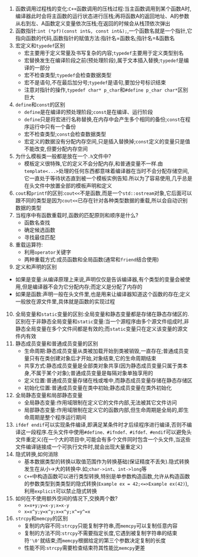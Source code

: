 1. 函数调用过程栈的变化:`C++`函数调用的压栈过程:当主函数调用到某个函数A时,编译器此时会将主函数的运行状态进行压栈;再将函数A的返回地址、A的参数从右到左、A函数定义变量依次压栈;在返回的时候会从栈顶依次弹出
2. 函数指针:`int (*pf)(const int&, const int&);`,一个函数名就是一个指针,它指向函数的代码,函数指针的赋值方法:指针名=函数名;指针名=&函数名
3. 宏定义和`typedef`区别
    * 宏主要用于定义常量及书写复杂的内容;`typedef`主要用于定义类型别名
    * 宏替换发生在编译阶段之前(预处理阶段),属于文本插入替换;`typedef`是编译的一部分
    * 宏不检查类型;`typedef`会检查数据类型
    * 宏不是语句,不在最后加分号;`typedef`是语句,要加分号标识结束
    * 注意对指针的操作,`typedef char* p_char`和`#define p_char char*`区别巨大
4. `define`和`const`的区别
   * `define`是在编译的预处理阶段;`const`是在编译、运行阶段
   * `define`只是将宏进行名称替换,在内存中会产生多个相同的备份;`const`在程序运行中只有一个备份
   * 宏不检查类型;`const`会检查数据类型
   * 宏定义的数据没有分配内存空间,只是插入替换掉;`const`定义的变量只是值不能改变,但要分配内存空间  
5. 为什么模板类一般都是放在一个`.h`文件中?
   * 模板定义很特殊,它的定义不会分配内存,和普通变量不一样.由`template<...>`处理的任何东西都意味着编译器在当时不会分配存储空间,它一直处于等待状态直到被一个模板实例告知.所以为了容易使用,几乎总是在头文件中放置全部的模板声明和定义
6. `cout`和`printf`的区别:`cout<<`不是函数,而是一个`std::ostream`对象,它后面可以跟不同的类型是因为`cout<<`已存在针对各种类型数据的重载,所以会自动识别数据的类型
7. 当程序中有函数重载时,函数的匹配原则和顺序是什么?
   * 函数名查找
   * 确定候选函数
   * 寻找最佳匹配
8. 重载运算符:
   * 利用`operator`关键字
   * 两种重载方式:成员函数和全局函数(通常和`friend`结合使用)
9.  定义和声明的区别
   * 如果是变量:从编译原理上来说,声明仅仅是告诉编译器,有个类型的变量会被使用,但是编译器不会为它分配内存;而定义是分配了内存的
   * 如果是函数:声明一般在头文件里,也是用来让编译器知道这个函数的存在;定义一般放在源文件里,具体就是函数的实现过程
10. 全局变量和`static`变量的区别:全局变量和静态变量都是存储在静态存储区的.区别在于非静态全局变量和`static`变量:当一个源程序由多个源文件组成时,非静态全局变量在多个文件间都是有效的;而`static`变量只在定义该变量的源文件内有效
11. 静态成员变量和普通成员变量的区别
    * 生命周期:静态成员变量从类被加载开始到类被销毁,一直存在;普通成员变量只有在类创建对象后才开始,对象结束,它的生命周期结束
    * 共享方式:静态成员变量是全部类对象共享(因为静态成员变量只属于类本身,不属于某个对象);普通成员变量是每隔对象单独享用的
    * 定义位置:普通成员变量存储在栈或堆中,而静态成员变量存储在静态存储区
    * 初始化位置:普通成员变量在类中初始;静态成员变量在类外初始化
12. 全局静态变量和局部静态变量
    * 全局静态变量:作用域限制在定义它的文件内部,无法被其它文件访问
    * 局部静态变量:作用域限制在定义它的函数内部,但生命周期是全局的,即生命周期是整个程序运行期间
13. `ifdef endif`可以实现条件编译,即满足某条件时才后续程序进行编译,否则不编译这一段程序.在头文件中使用`#define、#ifndef、#ifdef、#endif`可以避免头文件重定义(在一个大的项目中,可能会有多个文件同时包含一个头文件,当这些文件编译链接成一个可执行文件时,就会出现大量重定义)
14. 隐式转换,如何消除
    * 基本数据类型的转换以取值范围作为转换基础(保证精度不丢失).隐式转换发生在从小->大的转换中.如;`char->int`、`int->long`等
    * `C++`中构造函数可以进行类型转换,特别是单参数构造函数,允许从构造函数的参数类型到类类型的隐式转换(`Example ex = 42;<=>Example ex(42)`),利用`explicit`可以禁止隐式转换
15. 如何在不使用额外空间的情况下,交换两个数?
    * `x=x+y;y=x-y;x=x-y`
    * `x=x^y;y=x^y;x=x^y;x^=y^=x`
16. `strcpy`和`memcpy`的区别
    * 复制的内容不同:`strcpy`只能复制字符串,而`memcpy`可以复制任意内容
    * 复制的方法不同:`strcpy`不需要指定长度,它遇到被复制字符串的结束符`'\0'`就结束;而`memcpy`根据给定的第三个参数决定复制的长度
    * 性能不同:`strcpy`需要检查结束符其性能比`memcpy`更差
